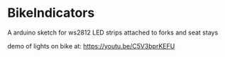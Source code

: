 # BikeIndicators
A arduino sketch for ws2812 LED strips attached to forks and seat stays 

demo of lights on bike at:
https://youtu.be/C5V3bprKEFU
